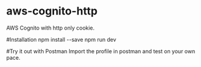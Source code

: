 # aws-cognito-http
AWS Cognito with http only cookie.


#Installation
npm install --save
npm run dev

#Try it out with Postman
Import the profile in postman and test on your own pace.

